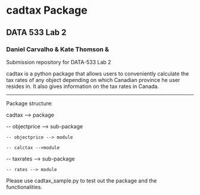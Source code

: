# cadtax Package

## DATA 533 Lab 2
### Daniel Carvalho & Kate Thomson & 

Submission repository for DATA-533 Lab 2

cadtax is a python package that allows users to conveniently calculate the tax rates of any object depending on which Canadian province he user resides in. It also gives information on the tax rates in Canada. 

---
Package structure:

cadtax --> package

  -- objectprice --> sub-package
  
    -- objectprice --> module
    
    -- calctax -->module
    
  -- taxrates --> sub-package
  
    -- rates --> module

Please use cadtax_sample.py to test out the package and the functionalities.
